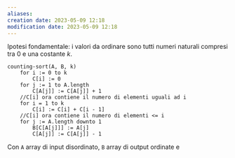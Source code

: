 ```yaml
---
aliases: 
creation date: 2023-05-09 12:18
modification date: 2023-05-09 12:18
---
```


Ipotesi fondamentale: i valori da ordinare sono tutti numeri naturali compresi tra 0 e una costante $k$.

```clike
counting-sort(A, B, k)
	for i := 0 to k
		C[i] := 0
	for j := 1 to A.length
		C[A[j]] := C[A[j]] + 1
	//C[i] ora contiene il numero di elementi uguali ad i
	for i = 1 to k
		C[i] := C[i] + C[i - 1]
	//C[i] ora contiene il numero di elementi <= i
	for j := A.length downto 1
		B[C[A[j]]] := A[j]
		C[A[j]] := C[A[j]] - 1

```
Con `A` array di input disordinato, `B` array di output ordinate e 


